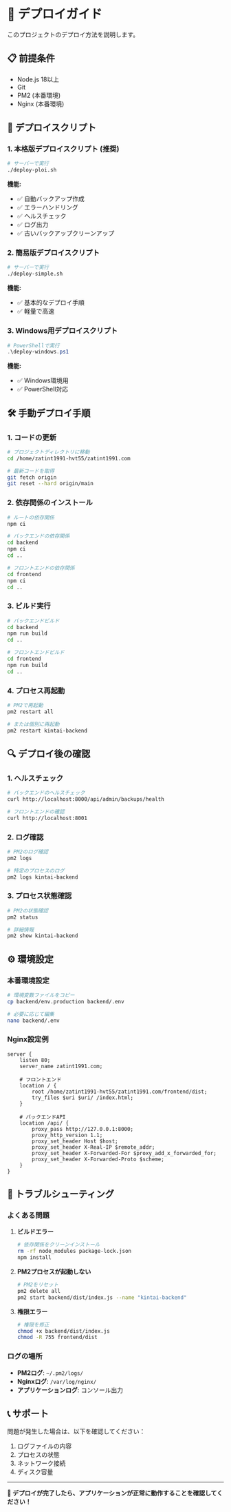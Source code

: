 # 🚀 デプロイガイド

このプロジェクトのデプロイ方法を説明します。

## 📋 前提条件

- Node.js 18以上
- Git
- PM2 (本番環境)
- Nginx (本番環境)

## 🔧 デプロイスクリプト

### 1. 本格版デプロイスクリプト (推奨)

```bash
# サーバーで実行
./deploy-ploi.sh
```

**機能:**
- ✅ 自動バックアップ作成
- ✅ エラーハンドリング
- ✅ ヘルスチェック
- ✅ ログ出力
- ✅ 古いバックアップクリーンアップ

### 2. 簡易版デプロイスクリプト

```bash
# サーバーで実行
./deploy-simple.sh
```

**機能:**
- ✅ 基本的なデプロイ手順
- ✅ 軽量で高速

### 3. Windows用デプロイスクリプト

```powershell
# PowerShellで実行
.\deploy-windows.ps1
```

**機能:**
- ✅ Windows環境用
- ✅ PowerShell対応

## 🛠️ 手動デプロイ手順

### 1. コードの更新

```bash
# プロジェクトディレクトリに移動
cd /home/zatint1991-hvt55/zatint1991.com

# 最新コードを取得
git fetch origin
git reset --hard origin/main
```

### 2. 依存関係のインストール

```bash
# ルートの依存関係
npm ci

# バックエンドの依存関係
cd backend
npm ci
cd ..

# フロントエンドの依存関係
cd frontend
npm ci
cd ..
```

### 3. ビルド実行

```bash
# バックエンドビルド
cd backend
npm run build
cd ..

# フロントエンドビルド
cd frontend
npm run build
cd ..
```

### 4. プロセス再起動

```bash
# PM2で再起動
pm2 restart all

# または個別に再起動
pm2 restart kintai-backend
```

## 🔍 デプロイ後の確認

### 1. ヘルスチェック

```bash
# バックエンドのヘルスチェック
curl http://localhost:8000/api/admin/backups/health

# フロントエンドの確認
curl http://localhost:8001
```

### 2. ログ確認

```bash
# PM2のログ確認
pm2 logs

# 特定のプロセスのログ
pm2 logs kintai-backend
```

### 3. プロセス状態確認

```bash
# PM2の状態確認
pm2 status

# 詳細情報
pm2 show kintai-backend
```

## ⚙️ 環境設定

### 本番環境設定

```bash
# 環境変数ファイルをコピー
cp backend/env.production backend/.env

# 必要に応じて編集
nano backend/.env
```

### Nginx設定例

```nginx
server {
    listen 80;
    server_name zatint1991.com;

    # フロントエンド
    location / {
        root /home/zatint1991-hvt55/zatint1991.com/frontend/dist;
        try_files $uri $uri/ /index.html;
    }

    # バックエンドAPI
    location /api/ {
        proxy_pass http://127.0.0.1:8000;
        proxy_http_version 1.1;
        proxy_set_header Host $host;
        proxy_set_header X-Real-IP $remote_addr;
        proxy_set_header X-Forwarded-For $proxy_add_x_forwarded_for;
        proxy_set_header X-Forwarded-Proto $scheme;
    }
}
```

## 🚨 トラブルシューティング

### よくある問題

1. **ビルドエラー**
   ```bash
   # 依存関係をクリーンインストール
   rm -rf node_modules package-lock.json
   npm install
   ```

2. **PM2プロセスが起動しない**
   ```bash
   # PM2をリセット
   pm2 delete all
   pm2 start backend/dist/index.js --name "kintai-backend"
   ```

3. **権限エラー**
   ```bash
   # 権限を修正
   chmod +x backend/dist/index.js
   chmod -R 755 frontend/dist
   ```

### ログの場所

- **PM2ログ**: `~/.pm2/logs/`
- **Nginxログ**: `/var/log/nginx/`
- **アプリケーションログ**: コンソール出力

## 📞 サポート

問題が発生した場合は、以下を確認してください：

1. ログファイルの内容
2. プロセスの状態
3. ネットワーク接続
4. ディスク容量

---

**🎉 デプロイが完了したら、アプリケーションが正常に動作することを確認してください！**
